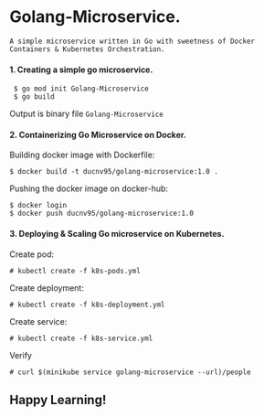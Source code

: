 # Golang-Microservice.
```A simple microservice written in Go with sweetness of Docker Containers & Kubernetes Orchestration.```

#### 1. Creating a simple go microservice.
```
 $ go mod init Golang-Microservice
 $ go build
```
Output is binary file `Golang-Microservice`

#### 2. Containerizing Go Microservice on Docker.
Building docker image with Dockerfile:
```
$ docker build -t ducnv95/golang-microservice:1.0 .
```
Pushing the docker image on docker-hub:
```
$ docker login
$ docker push ducnv95/golang-microservice:1.0 
```
#### 3. Deploying & Scaling Go microservice on __Kubernetes__.
Create pod:
```
# kubectl create -f k8s-pods.yml
```
Create deployment:
```
# kubectl create -f k8s-deployment.yml
```
Create service:
```
# kubectl create -f k8s-service.yml
```
Verify
```
# curl $(minikube service golang-microservice --url)/people
```

## Happy Learning!
